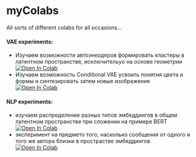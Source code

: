 # myColabs
All sorts of different colabs for all occasions...

#### VAE experiments:
- Изучаем возможности автоэнкодеров формировать кластеры в латентном пространстве, исключительyо на основе геометрии<br/>
  <a target="_blank" href="https://colab.research.google.com/github/Nehc/myColabs/blob/main/shapes%20VAE.ipynb">
    <img src="https://colab.research.google.com/assets/colab-badge.svg" alt="Open In Colab"/>
  </a>
- Изучаем возможность Conditional VAE усвоить понятия цвета и формы и синтезировать затем новые изображения<br/>
  <a target="_blank" href="https://colab.research.google.com/github/Nehc/myColabs/blob/main/shape_shifter.ipynb">
    <img src="https://colab.research.google.com/assets/colab-badge.svg" alt="Open In Colab"/>
  </a> 

#### NLP experiments:
- изучаем распределение разных типов эмбеддингов в общем латентном пространстве при сложении на примере BERT<br/>
  <a target="_blank" href="https://colab.research.google.com/github/Nehc/myColabs/blob/main/Bert%20embedding.ipynb">
    <img src="https://colab.research.google.com/assets/colab-badge.svg" alt="Open In Colab"/>
  </a>
- эксперимент на предмето того, насколько сообщения от одного и того же автора близки в прострастве эмбеддингов<br/>
  <a target="_blank" href="https://colab.research.google.com/github/Nehc/myColabs/blob/main/NLU_clasters.ipynb">
    <img src="https://colab.research.google.com/assets/colab-badge.svg" alt="Open In Colab"/>
  </a>
